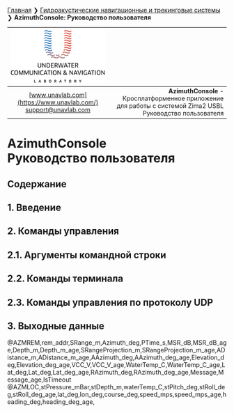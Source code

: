[Главная](/README_RU) ❯ [Гидроакустические навигационные и трекинговые системы](/navigation_and_tracking_systems_ru) ❯ **AzimuthConsole: Руководство пользователя**

<div style="page-break-after: always;"></div>

| ![logo](/documentation/sm_logo.png) |  |
| :---: | ---: |
| [www.unavlab.com](https://www.unavlab.com/) <br/> [support@unavlab.com](mailto:support@unavlab.com) | **AzimuthConsole** - Кросплатформенное приложение для работы с системой Zima2 USBL <br/> Руководство пользователя |

# AzimuthConsole <br/> Руководство пользователя

<div style="page-break-after: always;"></div>

## Содержание


<div style="page-break-after: always;"></div>

## 1. Введение

## 2. Команды управления

## 2.1. Аргументы командной строки


## 2.2. Команды терминала


## 2.3. Команды управления по протоколу UDP


## 3. Выходные данные


@AZMREM,rem_addr,SRange_m,Azimuth_deg,PTime_s,MSR_dB,MSR_dB_age,Depth_m,Depth_m_age,SRangeProjection_m,SRangeProjection_m_age,ADistance_m,ADistance_m_age,AAzimuth_deg,AAzimuth_deg_age,Elevation_deg,Elevation_deg_age,VCC_V,VCC_V_age,WaterTemp_C,WaterTemp_C_age,Lat_deg,Lat_deg,Lat_deg_age,RAzimuth_deg,RAzimuth_deg_age,Message,Message_age,IsTimeout
@AZMLOC,stPressure_mBar,stDepth_m,waterTemp_C,stPitch_deg,stRoll_deg,stRoll_deg_age,lat_deg,lon_deg,course_deg,speed_mps,speed_mps_age,heading_deg,heading_deg_age,




<div style="page-break-after: always;"></div>
